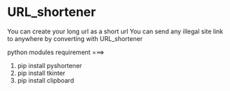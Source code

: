 # URL_shortener
You can create your long url as a short url
You can send any illegal site link to anywhere by converting with URL_shortener

python modules requirement ===>

1. pip install pyshortener
2. pip install tkinter
3. pip install clipboard 
